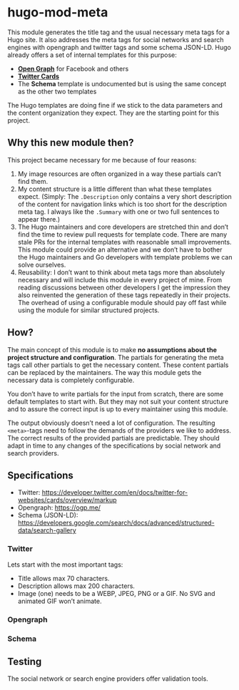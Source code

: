 # hugo-mod-meta

This module generates the title tag and the usual necessary meta tags for a Hugo site. It also addresses the meta tags for social networks and search engines with opengraph and twitter tags and some schema JSON-LD. Hugo already offers a set of internal templates for this purpose:
- [**Open Graph**](https://gohugo.io/templates/internal/#open-graph) for Facebook and others
- [**Twitter Cards**](https://gohugo.io/templates/internal/#twitter-cards)
- The **Schema** template is undocumented but is using the same concept as the other two templates

The Hugo templates are doing fine if we stick to the data parameters and the content organization they expect. They are the starting point for this project.

## Why this new module then?

This project became necessary for me because of four reasons:
1. My image resources are often organized in a way these partials can’t find them.
2. My content structure is a little different than what these templates expect. (Simply: The `.Description` only contains a very short description of the content for navigation links which is too short for the description meta tag. I always like the `.Summary` with one or two full sentences to appear there.) 
3. The Hugo maintainers and core developers are stretched thin and don’t find the time to review pull requests for template code. There are many stale PRs for the internal templates with reasonable small improvements. This module could provide an alternative and we don’t have to bother the Hugo maintainers and Go developers with template problems we can solve ourselves.
4. Reusability: I don’t want to think about meta tags more than absolutely necessary and will include this module in every project of mine. From reading discussions between other developers I get the impression they also reinvented the generation of these tags repeatedly in their projects. The overhead of using a configurable module should pay off fast while using the module for similar structured projects.

## How?

The main concept of this module is to make **no assumptions about the project structure and configuration**. The partials for generating the meta tags call other partials to get the necessary content. These content partials can be replaced by the maintainers. The way this module gets the necessary data is completely configurable. 

You don’t have to write partials for the input from scratch, there are some default templates to start with. But they may not suit your content structure and to assure the correct input is up to every maintainer using this module.  

The output obviously doesn’t need a lot of configuration. The resulting `<meta>`-tags need to follow the demands of the providers we like to address. The correct results of the provided partials are predictable. They should adapt in time to any changes of the specifications by social network and search providers.  

## Specifications 

- Twitter: <https://developer.twitter.com/en/docs/twitter-for-websites/cards/overview/markup> 
- Opengraph: <https://ogp.me/>
- Schema (JSON-LD): <https://developers.google.com/search/docs/advanced/structured-data/search-gallery>

### Twitter
Lets start with the most important tags:
- Title allows max 70 characters.
- Description allows max 200 characters.
- Image (one) needs to be a WEBP, JPEG, PNG or a GIF. No SVG and animated GIF won’t animate.

### Opengraph

### Schema

## Testing
The social network or search engine providers offer validation tools.
